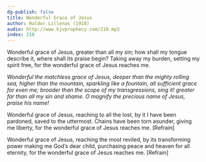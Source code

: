 ```yaml
---
dg-publish: false
title: Wonderful Grace of Jesus
author: Haldor Lillenas (1918)
audio: http://www.kjvprophecy.com/210.mp3
index: 210
---
```


Wonderful grace of Jesus,
greater than all my sin;
how shall my tongue describe it,
where shall its praise begin?
Taking away my burden,
setting my spirit free,
for the wonderful grace of Jesus reaches me.

*Wonderful the matchless grace of Jesus,
deeper than the mighty rolling sea,
higher than the mountain, sparkling like a fountain,
all sufficient grace for even me;
broader than the scope of my transgressions, sing it!
greater far than all my sin and shame.
O magnify the precious name of Jesus, praise his name!*

Wonderful grace of Jesus,
reaching to all the lost,
by it I have been pardoned,
saved to the uttermost.
Chains have been torn asunder,
giving me liberty,
for the wonderful grace of Jesus reaches me. [Refrain]

Wonderful grace of Jesus,
reaching the most reviled,
by its transforming power
making me God’s dear child,
purchasing peace and heaven
for all eternity,
for the wonderful grace of Jesus reaches me. [Refrain]